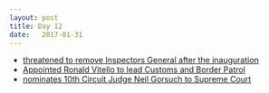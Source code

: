 ```yaml
---
layout: post
title: Day 12
date:   2017-01-31
---
```


* [threatened to remove Inspectors General after the inauguration](https://democrats-oversight.house.gov/news/press-releases/oversight-dems-request-info-on-threats-by-trump-agency-officials-to-remove-igs)
* [Appointed Ronald Vitello to lead Customs and Border Patrol](http://www.keyc.com/story/34393403/union-backed-ronald-vitiello-named-to-lead-border-patrol)
* [nominates 10th Circuit Judge Neil Gorsuch to Supreme Court](https://www.nytimes.com/2017/01/31/us/politics/supreme-court-nominee-trump.html)
